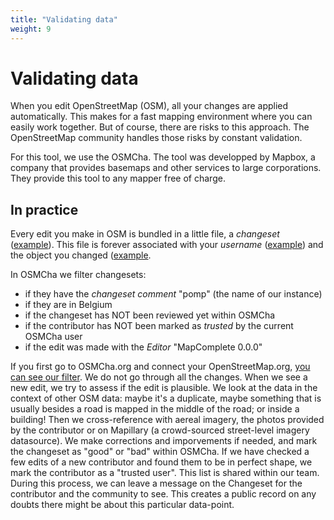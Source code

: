 ```yaml
---
title: "Validating data"
weight: 9
---
```


# Validating data

When you edit OpenStreetMap (OSM), all your changes are applied automatically. This makes for a fast mapping environment where you can easily work together.
But of course, there are risks to this approach. The OpenStreetMap community handles those risks by constant validation.

For this tool, we use the OSMCha. The tool was developped by Mapbox, a company that provides basemaps and other services to large corporations. They provide this tool to any mapper free of charge.

## In practice

Every edit you make in OSM is bundled in a little file, a _changeset_ ([example](https://www.openstreetmap.org/changeset/13349393)). 
This file is forever associated with your _username_ ([example](https://www.openstreetmap.org/user/Mdri)) and the object you changed ([example](https://www.openstreetmap.org/relation/2450509/history).

In OSMCha we filter changesets:
- if they have the _changeset comment_ "pomp" (the name of our instance)
- if they are in Belgium
- if the changeset has NOT been reviewed yet within OSMCha
- if the contributor has NOT been marked as _trusted_ by the current OSMCha user
- if the edit was made with the _Editor_ "MapComplete 0.0.0"

If you first go to OSMCha.org and connect your OpenStreetMap.org, [you can see our filter](https://osmcha.org/filters?filters=%7B%22editor%22%3A%5B%7B%22label%22%3A%22MapComplete%200.0.0%22%2C%22value%22%3A%22MapComplete%200.0.0%22%7D%5D%2C%22geometry%22%3A%5B%7B%22label%22%3A%7B%22coordinates%22%3A%5B%5B%5B2.3746718878202273%2C51.53758926802823%5D%2C%5B5.775754540642026%2C51.616603830376306%5D%2C%5B6.872365302537133%2C50.45740876295116%5D%2C%5B5.934683636572714%2C49.44507309382715%5D%2C%5B4.869858693865012%2C49.414063694114276%5D%2C%5B1.9614562384095393%2C50.98063493933668%5D%2C%5B2.3746718878202273%2C51.53758926802823%5D%5D%5D%2C%22type%22%3A%22Polygon%22%7D%2C%22value%22%3A%7B%22coordinates%22%3A%5B%5B%5B2.3746718878202273%2C51.53758926802823%5D%2C%5B5.775754540642026%2C51.616603830376306%5D%2C%5B6.872365302537133%2C50.45740876295116%5D%2C%5B5.934683636572714%2C49.44507309382715%5D%2C%5B4.869858693865012%2C49.414063694114276%5D%2C%5B1.9614562384095393%2C50.98063493933668%5D%2C%5B2.3746718878202273%2C51.53758926802823%5D%5D%5D%2C%22type%22%3A%22Polygon%22%7D%7D%5D%2C%22comment%22%3A%5B%7B%22label%22%3A%22pomp%22%2C%22value%22%3A%22pomp%22%7D%5D%2C%22checked%22%3A%5B%7B%22label%22%3A%22Not%20Reviewed%22%2C%22value%22%3A%22False%22%7D%5D%2C%22hide_whitelist%22%3A%5B%7B%22label%22%3A%22Yes%22%2C%22value%22%3A%22True%22%7D%5D%7D).
We do not go through all the changes. When we see a new edit, we try to assess if the edit is plausible. We look at the data in the context of other OSM data: maybe it's a duplicate, maybe something that is usually besides a road is mapped in the middle of the road; or inside a building!
Then we cross-reference with aereal imagery, the photos provided by the contributor or on Mapillary (a crowd-sourced street-level imagery datasource).
We make corrections and imporvements if needed, and mark the changeset as "good" or "bad" within OSMCha.
If we have checked a few edits of a new contributor and found them to be in perfect shape, we mark the contributor as a "trusted user". This list is shared within our team.
During this process, we can leave a message on the Changeset for the contributor and the community to see. This creates a public record on any doubts there might be about this particular data-point.
